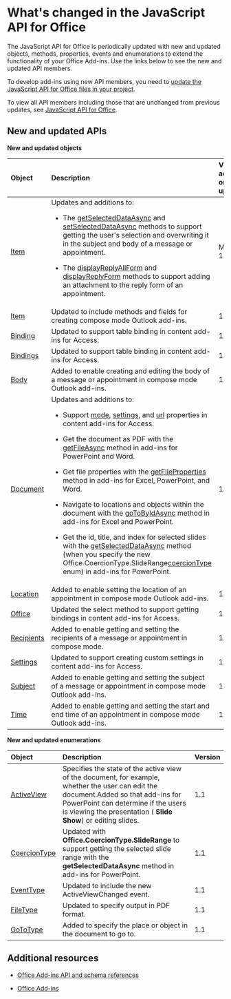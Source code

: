 
# What's changed in the JavaScript API for Office
The JavaScript API for Office is periodically updated with new and updated objects, methods, properties, events and enumerations to extend the functionality of your Office Add-ins. Use the links below to see the new and updated API members.

To develop add-ins using new API members, you need to [update the JavaScript API for Office files in your project](../docs/develop/update-your-javascript-api-for-office-and-manifest-schema-version.md).

To view all API members including those that are unchanged from previous updates, see [JavaScript API for Office](../reference/javascript-api-for-office.md).


## New and updated APIs

 **New and updated objects**


|**Object**|**Description**|**Version added or updated**|
|:-----|:-----|:-----|
|[Item](../reference/outlook/Office.context.mailbox.item.md)|Updates and additions to:<br><ul><li><p>The <a href="../reference/outlook/Office.context.mailbox.item.md#getSelectedDataAsync" target="_blank">getSelectedDataAsync</a> and <a href="../reference/outlook/Office.context.mailbox.item.md#setSelectedDataAsync" target="_blank">setSelectedDataAsync</a> methods to support getting the user's selection and overwriting it in the subject and body  of a message or appointment.</p></li><li><p>The <a href="../reference/outlook/Office.context.mailbox.item.md#displayReplyAllForm" target="_blank">displayReplyAllForm</a> and <a href="../reference/outlook/Office.context.mailbox.item.md#displayReplyForm" target="_blank">displayReplyForm</a> methods to support adding an attachment to the reply form of an appointment.</p></li></ul>|Mailbox 1.2|
|[Item](../reference/outlook/Office.context.mailbox.item.md)|Updated to include methods and fields for creating compose mode Outlook add-ins. |1.1|
|[Binding](..https://dev.office.com/reference/add-ins/shared/binding)|Updated to support table binding in content add-ins for Access.|1.1|
|[Bindings](..https://dev.office.com/reference/add-ins/shared/bindings.bindings)|Updated to support table binding in content add-ins for Access.|1.1|
|[Body](../reference/outlook/Body.md)|Added to enable creating and editing the body of a message or appointment in compose mode Outlook add-ins.|1.1|
|[Document](..https://dev.office.com/reference/add-ins/shared/document)|Updates and additions to: <ul><li><p>Support <a href="http://msdn.microsoft.com/library/551369c3-315b-428f-8b7e-08987f6b0e00(Office.15).aspx" target="_blank">mode</a>, <a href="http://msdn.microsoft.com/library/77ba7daf-419f-44b6-8747-7fd5618b7053(Office.15).aspx" target="_blank">settings</a>, and <a href="http://msdn.microsoft.com/library/480ac3c6-370e-4505-aba3-1d0dce9fb3dc(Office.15).aspx" target="_blank">url</a> properties in content add-ins for Access.</p></li><li><p>Get the document as PDF with the <a href="http://msdn.microsoft.com/library/35dda81c-235e-4eab-8a77-9acb3b73a380(Office.15).aspx" target="_blank">getFileAsync</a> method in add-ins for PowerPoint and Word.</p></li><li><p>Get file properties with the <a href="http://msdn.microsoft.com/library/2533a563-95ae-4d52-b2d5-a6783e4ef5b4(Office.15).aspx" target="_blank">getFileProperties</a> method in add-ins for Excel, PowerPoint, and Word.</p></li><li><p>Navigate to locations and objects within the document with the <a href="http://msdn.microsoft.com/library/35dda81c-235e-4eab-8a77-9acb3b73a380(Office.15).aspx" target="_blank">goToByIdAsync</a> method in add-ins for Excel and PowerPoint.</p></li><li><p>Get the id, title, and index for selected slides with the <a href="http://msdn.microsoft.com/library/f85ad02c-64f0-4b73-87f6-7f521b3afd69(Office.15).aspx" target="_blank">getSelectedDataAsync</a> method (when you specify the new <span class="keyword">Office.CoercionType.SlideRange</span><a href="http://msdn.microsoft.com/library/735eaab6-5e31-4bc2-add5-9d378900a31b(Office.15).aspx" target="_blank">coercionType</a> enum) in add-ins for PowerPoint.</p></li></ul>|1.1|
|[Location](../reference/outlook/Location.md)|Added to enable setting the location of an appointment in compose mode Outlook add-ins.|1.1|
|[Office](..https://dev.office.com/reference/add-ins/shared/office)|Updated the select method to support getting bindings in content add-ins for Access.|1.1|
|[Recipients](../reference/outlook/Recipients.md)|Added to enable getting and setting the recipients of a message or appointment in compose mode.|1.1|
|[Settings](..https://dev.office.com/reference/add-ins/shared/document.settings)|Updated to support creating custom settings in content add-ins for Access.|1.1|
|[Subject](../reference/outlook/Subject.md)|Added to enable getting and setting the subject of a message or appointment in compose mode Outlook add-ins.|1.1|
|[Time](../reference/outlook/Time.md)|Added to enable getting and setting the start and end time of an appointment in compose mode Outlook add-ins.|1.1|



**New and updated enumerations**


|**Object**|**Description**|**Version**|
|:-----|:-----|:-----|
|[ActiveView](..https://dev.office.com/reference/add-ins/shared/activeview-enumeration)|Specifies the state of the active view of the document, for example, whether the user can edit the document.Added so that add-ins for PowerPoint can determine if the users is viewing the presentation ( **Slide Show**) or editing slides. |1.1|
|[CoercionType](..https://dev.office.com/reference/add-ins/shared/coerciontype-enumeration)|Updated with  **Office.CoercionType.SlideRange** to support getting the selected slide range with the **getSelectedDataAsync** method in add-ins for PowerPoint.|1.1|
|[EventType](..https://dev.office.com/reference/add-ins/shared/eventtype-enumeration)|Updated to include the new ActiveViewChanged event.|1.1|
|[FileType](..https://dev.office.com/reference/add-ins/shared/filetype-enumeration)|Updated to specify output in PDF format.|1.1|
|[GoToType](..https://dev.office.com/reference/add-ins/shared/gototype-enumeration)|Added to specify the place or object in the document to go to.|1.1|

## Additional resources


- [Office Add-ins API and schema references](../reference/reference.md)
    
- [Office Add-ins](../docs/overview/office-add-ins.md)
    
